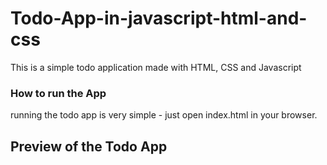 # Todo-App-in-javascript-html-and-css

This is a simple todo application made with HTML, CSS and Javascript

### How to run the App
running the todo app is very simple - just open index.html in your browser. 

## Preview of the Todo App
